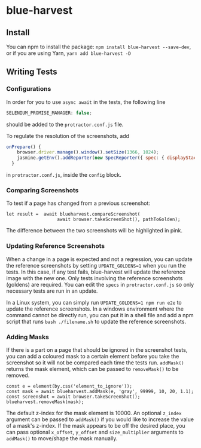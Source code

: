 # blue-harvest

## Install
You can npm to install the package:
`npm install blue-harvest --save-dev`,
or if you are using Yarn,
`yarn add blue-harvest -D`

## Writing Tests
### Configurations
In order for you to use `async await` in the tests, the following line
```javascript
SELENIUM_PROMISE_MANAGER: false;
```
 should be added to the `protractor.conf.js` file.

To regulate the resolution of the screenshots, add 
```javascript
onPrepare() {
    browser.driver.manage().window().setSize(1366, 1024);
    jasmine.getEnv().addReporter(new SpecReporter({ spec: { displayStacktrace: true } }));
  }
```
in `protractor.conf.js`, inside the `config` block.
### Comparing Screenshots
To test if a page has changed from a previous screenshot:
```
let result =  await blueharvest.compareScreenshot(
                   await browser.takeScreenShot(), pathToGolden);
```
The difference between the two screenshots will be highlighted in pink.

### Updating Reference Screenshots
When a change in a page is expected and not a regression, you can update the reference screenshots by
setting `UPDATE_GOLDENS=1` when you run the tests. In this case, if any test fails,
blue-harvest will update the reference image with the new one. Only tests involving the 
reference screenshots (goldens) are required. You can edit the `specs` in `protractor.conf.js` so only necessary tests are run in an update. 

In a Linux system, you can simply run `UPDATE_GOLDENS=1 npm run e2e` to update the reference screenshots. 
In a windows environment where the command cannot be directly run, you can put it in a shell file and
add a npm script that runs `bash ./filename.sh` to update the reference screenshots.

### Adding Masks
If there is a part on a page that should be ignored in the screenshot tests, 
you can add a coloured mask to a certain element before you take the screenshot so it will not be compared each time the tests run.
`addMask()` returns the mask element, which can be passed to `removeMask()` to be removed.
```
const e = element(by.css('element_to_ignore'));
const mask = await blueharvest.addMask(e, 'gray', 99999, 10, 20, 1.1);
const screenshot = await browser.takeScreenShot();
blueharvest.removeMask(mask);
```
The default z-index for the mask element is 10000. An optional `z_index` argument can be passed to `addMask()`
 if you would like to increase the value of a mask's z-index. If the mask appears to be off the desired place, 
 you can pass optional `x_offset`, `y_offset` and `size_multiplier` arguments to `addMask()` to move/shape the mask manually. 
